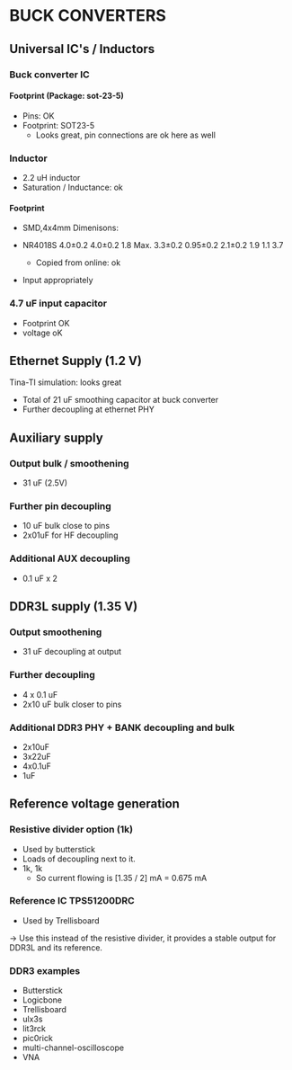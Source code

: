 # BUCK CONVERTERS
## Universal IC's / Inductors

### Buck converter IC
#### Footprint (Package: sot-23-5)

- Pins: OK
- Footprint: SOT23-5
	- Looks great, pin connections are ok here as well

### Inductor
- 2.2 uH inductor
- Saturation / Inductance: ok

#### Footprint
- SMD,4x4mm
Dimenisons:

- NR4018S 4.0±0.2 4.0±0.2 1.8 Max. 3.3±0.2 0.95±0.2 2.1±0.2 1.9 1.1 3.7 
	- Copied from online: ok
- Input appropriately

### 4.7 uF input capacitor
- Footprint OK
- voltage oK


## Ethernet Supply (1.2 V)
Tina-TI simulation: looks great
- Total of 21 uF smoothing capacitor at buck converter
- Further decoupling at ethernet PHY

## Auxiliary supply
### Output bulk / smoothening
- 31 uF (2.5V)

### Further pin decoupling
- 10 uF bulk close to pins
- 2x01uF for HF decoupling

### Additional AUX decoupling
- 0.1 uF x 2

## DDR3L supply (1.35 V)
### Output smoothening
- 31 uF decoupling at output
### Further decoupling
- 4 x 0.1 uF
- 2x10 uF bulk closer to pins

### Additional DDR3 PHY + BANK decoupling and bulk
- 2x10uF
- 3x22uF
- 4x0.1uF
- 1uF

## Reference voltage generation
### Resistive divider option (1k)
- Used by butterstick
- Loads of decoupling next to it.
- 1k, 1k
	- So current flowing is [1.35 / 2] mA = 0.675 mA

### Reference IC TPS51200DRC
- Used by Trellisboard

-> Use this instead of the resistive divider, it provides a stable output for DDR3L and its reference.

### DDR3 examples
- Butterstick
- Logicbone
- Trellisboard
- ulx3s
- lit3rck
- pic0rick
- multi-channel-oscilloscope
- VNA
